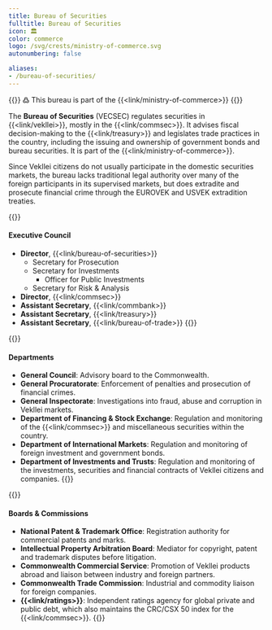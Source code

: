 ```yaml
---
title: Bureau of Securities
fulltitle: Bureau of Securities
icon: 🏛️
color: commerce
logo: /svg/crests/ministry-of-commerce.svg
autonumbering: false

aliases:
- /bureau-of-securities/
---
```

{{<note>}}
߷ This bureau is part of the {{<link/ministry-of-commerce>}}
{{</note>}}

The <span class="fi fi-min-commerce fis"></span> **Bureau of Securities** (VECSEC) regulates securities in {{<link/vekllei>}}, mostly in the {{<link/commsec>}}. It advises fiscal decision-making to the {{<link/treasury>}} and legislates trade practices in the country, including the issuing and ownership of government bonds and bureau securities. It is part of the {{<link/ministry-of-commerce>}}.

Since Vekllei citizens do not usually participate in the domestic securities markets, the bureau lacks traditional legal authority over many of the foreign participants in its supervised markets, but does extradite and prosecute financial crime through the EUROVEK and USVEK extradition treaties.

{{<note panel>}}
#### Executive Council

* **Director**, {{<link/bureau-of-securities>}}
	* Secretary for Prosecution
	* Secretary for Investments
		* Officer for Public Investments
	* Secretary for Risk & Analysis
* **Director**, {{<link/commsec>}}
* **Assistant Secretary**, {{<link/commbank>}}
* **Assistant Secretary**, {{<link/treasury>}}
* **Assistant Secretary**, {{<link/bureau-of-trade>}}
{{</note>}}

{{<note panel>}}
#### Departments

* **General Council**: Advisory board to the Commonwealth.
* **General Procuratorate**: Enforcement of penalties and prosecution of financial crimes.
* **General Inspectorate**: Investigations into fraud, abuse and corruption in Vekllei markets.
* **Department of Financing & Stock Exchange**: Regulation and monitoring of the {{<link/commsec>}} and miscellaneous securities within the country.
* **Department of International Markets**: Regulation and monitoring of foreign investment and government bonds.
* **Department of Investments and Trusts**: Regulation and monitoring of the investments, securities and financial contracts of Vekllei citizens and companies.
{{</note>}}

{{<note panel>}}
#### Boards & Commissions

* **National Patent & Trademark Office**: Registration authority for commercial patents and marks.
* **Intellectual Property Arbitration Board**: Mediator for copyright, patent and trademark disputes before litigation.
* **Commonwealth Commercial Service**: Promotion of Vekllei products abroad and liaison between industry and foreign partners.
* **Commonwealth Trade Commission**: Industrial and commodity liaison for foreign companies.
* **{{<link/ratings>}}**: Independent ratings agency for global private and public debt, which also maintains the CRC/CSX 50 index for the {{<link/commsec>}}.
{{</note>}}